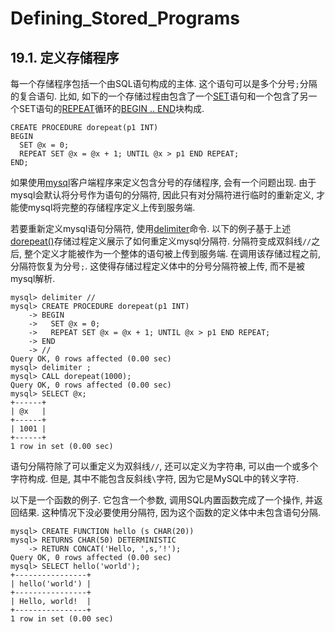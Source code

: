 # Defining_Stored_Programs


## 19.1. 定义存储程序
每一个存储程序包括一个由SQL语句构成的主体. 这个语句可以是多个分号`;`分隔的复合语句. 比如, 如下的一个存储过程由包含了一个[SET](../Chapter_13/13.07.04_SET_Syntax.md)语句和一个包含了另一个SET语句的[REPEAT](../Chapter_13/13.06.05_Flow_Control_Statements.md#13.06.05.06)循环的[BEGIN .. END](../Chapter_13/13.06.01_BEGIN...END_Compound-Statement_Syntax.md)块构成. 

    CREATE PROCEDURE dorepeat(p1 INT)
    BEGIN
      SET @x = 0;
      REPEAT SET @x = @x + 1; UNTIL @x > p1 END REPEAT;
    END;

如果使用[mysql](../Chapter_04/04.05.01_mysql—The_MySQL_Command-Line_Tool.md)客户端程序来定义包含分号的存储程序, 会有一个问题出现. 由于mysql会默认将分号作为语句的分隔符, 因此只有对分隔符进行临时的重新定义, 才能使mysql将完整的存储程序定义上传到服务端. 

若要重新定义mysql语句分隔符, 使用[delimiter]()命令. 以下的例子基于上述[dorepeat()]()存储过程定义展示了如何重定义mysql分隔符. 分隔符变成双斜线`//`之后, 整个定义才能被作为一个整体的语句被上传到服务端. 在调用该存储过程之前, 分隔符恢复为分号`;`. 这使得存储过程定义体中的分号分隔符被上传, 而不是被mysql解析.

    mysql> delimiter //
    mysql> CREATE PROCEDURE dorepeat(p1 INT)
	    -> BEGIN
	    ->   SET @x = 0;
	    ->   REPEAT SET @x = @x + 1; UNTIL @x > p1 END REPEAT;
	    -> END
	    -> //
    Query OK, 0 rows affected (0.00 sec)
    mysql> delimiter ;
    mysql> CALL dorepeat(1000);
    Query OK, 0 rows affected (0.00 sec)
    mysql> SELECT @x;
    +------+
    | @x   |
    +------+
    | 1001 |
    +------+
    1 row in set (0.00 sec)

语句分隔符除了可以重定义为双斜线`//`, 还可以定义为字符串, 可以由一个或多个字符构成. 但是, 其中不能包含反斜线`\`字符, 因为它是MySQL中的转义字符.

以下是一个函数的例子. 它包含一个参数, 调用SQL内置函数完成了一个操作, 并返回结果. 这种情况下没必要使用分隔符, 因为这个函数的定义体中未包含语句分隔. 
    
    mysql> CREATE FUNCTION hello (s CHAR(20))
    mysql> RETURNS CHAR(50) DETERMINISTIC
    	-> RETURN CONCAT('Hello, ',s,'!');
    Query OK, 0 rows affected (0.00 sec)
    mysql> SELECT hello('world');
    +----------------+
    | hello('world') |
    +----------------+
    | Hello, world!  |
    +----------------+
    1 row in set (0.00 sec)
